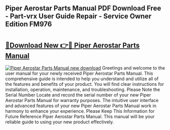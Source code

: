 ## Piper Aerostar Parts Manual PDF Download Free - Part-vrx User Guide Repair - Service Owner Edition FM976

# <h2><a href="http://bc48044.oget.top/?id=Piper+Aerostar+Parts+Manual">🔗Download New 👉🔴 Piper Aerostar Parts Manual</a></h2>

[![Piper Aerostar Parts Manual new download](https://i.imgur.com/5g1atiW.png)](http://bc48044.oget.top/?id=Piper+Aerostar+Parts+Manual)
Greetings and welcome to the user manual for your newly received Piper Aerostar Parts Manual. This comprehensive guide is intended to help you understand and utilize all of the features and benefits of your product. You will find clear instructions for installation, operation, maintenance, and troubleshooting. Please Note the Serial Number Locate and record the serial number of your new Piper Aerostar Parts Manual for warranty purposes. The intuitive user interface and advanced features of your new Piper Aerostar Parts Manual work in harmony to enhance your experience. Please Keep This Information for Future Reference Piper Aerostar Parts Manual. This manual will be your reliable guide to using your new product effectively.
